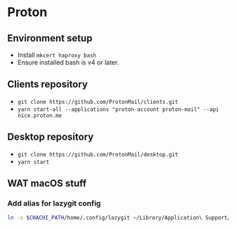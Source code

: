 # Proton

## Environment setup

- Install `mkcert haproxy bash`
- Ensure installed bash is v4 or later.

## Clients repository

- `git clone https://github.com/ProtonMail/clients.git`
- `yarn start-all --applications "proton-account proton-mail" --api nice.proton.me`

## Desktop repository

- `git clone https://github.com/ProtonMail/desktop.git`
- `yarn start`

## WAT macOS stuff

### Add alias for lazygit config

```bash
ln -s $CHACHI_PATH/home/.config/lazygit ~/Library/Application\ Support/lazygit
```
